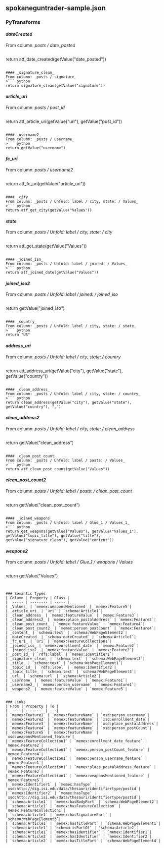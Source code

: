 ## spokaneguntrader-sample.json

### PyTransforms
#### _dateCreated_
From column: _posts / date_posted_
>``` python
return atf_date_created(getValue("date_posted"))
```

#### _signature_clean_
From column: _posts / signature_
>``` python
return signature_clean(getValue("signature"))
```

#### _article_uri_
From column: _posts / post_id_
>``` python
return atf_article_uri(getValue("url"), getValue("post_id"))
```

#### _username2_
From column: _posts / username_
>``` python
return getValue("username")
```

#### _fc_uri_
From column: _posts / username2_
>``` python
return atf_fc_uri(getValue("article_uri"))
```

#### _city_
From column: _posts / Unfold: label / city, state: / Values_
>``` python
return atf_get_city(getValue("Values"))
```

#### _state_
From column: _posts / Unfold: label / city, state: / city_
>``` python
return atf_get_state(getValue("Values"))
```

#### _joined_iso_
From column: _posts / Unfold: label / joined: / Values_
>``` python
return atf_joined_date(getValue("Values"))
```

#### _joined_iso2_
From column: _posts / Unfold: label / joined: / joined_iso_
>``` python
return getValue("joined_iso")
```

#### _country_
From column: _posts / Unfold: label / city, state: / state_
>``` python
return "US"
```

#### _address_uri_
From column: _posts / Unfold: label / city, state: / country_
>``` python
return atf_address_uri(getValue("city"), getValue("state"), getValue("country"))
```

#### _clean_address_
From column: _posts / Unfold: label / city, state: / country_
>``` python
return clean_address(getValue("city"), getValue("state"), getValue("country"), ",")
```

#### _clean_address2_
From column: _posts / Unfold: label / city, state: / clean_address_
>``` python
return getValue("clean_address")
```

#### _clean_post_count_
From column: _posts / Unfold: label / posts: / Values_
>``` python
return atf_clean_post_count(getValue("Values"))
```

#### _clean_post_count2_
From column: _posts / Unfold: label / posts: / clean_post_count_
>``` python
return getValue("clean_post_count")
```

#### _joined_weapons_
From column: _posts / Unfold: label / Glue_1 / Values_1_
>``` python
return get_weapons(getValue("Values"), getValue("Values_1"), getValue("topic_title"), getValue("title"), getValue("signature_clean"), getValue("content"))
```

#### _weapons2_
From column: _posts / Unfold: label / Glue_1 / weapons / Values_
>``` python
return getValue("Values")
```


### Semantic Types
| Column | Property | Class |
|  ----- | -------- | ----- |
| _Values_ | `memex:weaponsMentioned` | `memex:Feature5`|
| _article_uri_ | `uri` | `schema:Article1`|
| _clean_address_ | `memex:featureValue` | `memex:Feature3`|
| _clean_address2_ | `memex:place_postalAddress` | `memex:Feature3`|
| _clean_post_count_ | `memex:featureValue` | `memex:Feature4`|
| _clean_post_count2_ | `memex:person_postCount` | `memex:Feature4`|
| _content_ | `schema:text` | `schema:WebPageElement2`|
| _dateCreated_ | `schema:dateCreated` | `schema:Article1`|
| _fc_uri_ | `uri` | `memex:FeatureCollection1`|
| _joined_iso_ | `memex:enrollment_date` | `memex:Feature2`|
| _joined_iso2_ | `memex:featureValue` | `memex:Feature2`|
| _post_id_ | `rdfs:label` | `memex:Identifier1`|
| _signature_clean_ | `schema:text` | `schema:WebPageElement3`|
| _title_ | `schema:text` | `schema:WebPageElement1`|
| _topic_id_ | `rdfs:label` | `memex:Identifier2`|
| _topic_title_ | `schema:text` | `schema:WebPageElement4`|
| _url_ | `schema:url` | `schema:Article2`|
| _username_ | `memex:featureValue` | `memex:Feature1`|
| _username2_ | `memex:person_username` | `memex:Feature1`|
| _weapons2_ | `memex:featureValue` | `memex:Feature5`|


### Links
| From | Property | To |
|  --- | -------- | ---|
| `memex:Feature1` | `memex:featureName` | `xsd:person_username`|
| `memex:Feature2` | `memex:featureName` | `xsd:enrollment_date`|
| `memex:Feature3` | `memex:featureName` | `xsd:place_postalAddress`|
| `memex:Feature4` | `memex:featureName` | `xsd:person_postCount`|
| `memex:Feature5` | `memex:featureName` | `xsd:weaponsMentioned_feature`|
| `memex:FeatureCollection1` | `memex:enrollment_date_feature` | `memex:Feature2`|
| `memex:FeatureCollection1` | `memex:person_postCount_feature` | `memex:Feature4`|
| `memex:FeatureCollection1` | `memex:person_username_feature` | `memex:Feature1`|
| `memex:FeatureCollection1` | `memex:place_postalAddress_feature` | `memex:Feature3`|
| `memex:FeatureCollection1` | `memex:weaponsMentioned_feature` | `memex:Feature5`|
| `memex:Identifier1` | `memex:hasType` | `xsd:http://dig.isi.edu/data/thesauri/identifiertype/postid`|
| `memex:Identifier2` | `memex:hasType` | `xsd:http://dig.isi.edu/data/thesauri/identifiertype/postid`|
| `schema:Article1` | `memex:hasBodyPart` | `schema:WebPageElement2`|
| `schema:Article1` | `memex:hasFeatureCollection` | `memex:FeatureCollection1`|
| `schema:Article1` | `memex:hasSignaturePart` | `schema:WebPageElement3`|
| `schema:Article1` | `memex:hasTitlePart` | `schema:WebPageElement1`|
| `schema:Article1` | `schema:isPartOf` | `schema:Article2`|
| `schema:Article1` | `memex:hasIdentifier` | `memex:Identifier1`|
| `schema:Article2` | `memex:hasIdentifier` | `memex:Identifier2`|
| `schema:Article2` | `memex:hasTitlePart` | `schema:WebPageElement4`|
